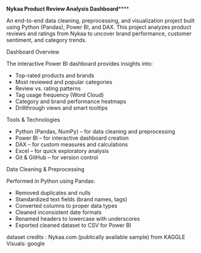 
******************************************************************Nykaa Product Review Analysis Dashboard**********************************************************************


An end-to-end data cleaning, preprocessing, and visualization project built using Python (Pandas), Power BI, and DAX. 
This project analyzes product reviews and ratings from Nykaa to uncover brand performance, customer sentiment, and category trends.

Dashboard Overview

The interactive Power BI dashboard provides insights into:

- Top-rated products and brands
- Most reviewed and popular categories
- Review vs. rating patterns
- Tag usage frequency (Word Cloud)
- Category and brand performance heatmaps
- Drillthrough views and smart tooltips

Tools & Technologies

- Python (Pandas, NumPy) – for data cleaning and preprocessing
- Power BI – for interactive dashboard creation
- DAX – for custom measures and calculations
- Excel – for quick exploratory analysis
- Git & GitHub – for version control

Data Cleaning & Preprocessing

Performed in Python using Pandas:

- Removed duplicates and nulls
- Standardized text fields (brand names, tags)
- Converted columns to proper data types
- Cleaned inconsistent date formats
- Renamed headers to lowercase with underscores
- Exported cleaned dataset to CSV for Power BI

dataset credits : Nykaa.com (publically available sample) from KAGGLE
Visuals: google




